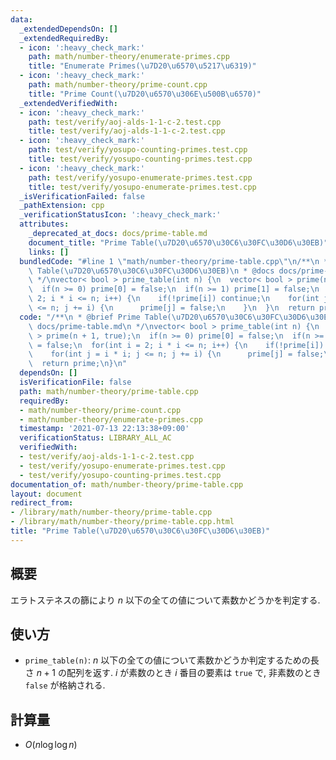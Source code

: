 ```yaml
---
data:
  _extendedDependsOn: []
  _extendedRequiredBy:
  - icon: ':heavy_check_mark:'
    path: math/number-theory/enumerate-primes.cpp
    title: "Enumerate Primes(\u7D20\u6570\u5217\u6319)"
  - icon: ':heavy_check_mark:'
    path: math/number-theory/prime-count.cpp
    title: "Prime Count(\u7D20\u6570\u306E\u500B\u6570)"
  _extendedVerifiedWith:
  - icon: ':heavy_check_mark:'
    path: test/verify/aoj-alds-1-1-c-2.test.cpp
    title: test/verify/aoj-alds-1-1-c-2.test.cpp
  - icon: ':heavy_check_mark:'
    path: test/verify/yosupo-counting-primes.test.cpp
    title: test/verify/yosupo-counting-primes.test.cpp
  - icon: ':heavy_check_mark:'
    path: test/verify/yosupo-enumerate-primes.test.cpp
    title: test/verify/yosupo-enumerate-primes.test.cpp
  _isVerificationFailed: false
  _pathExtension: cpp
  _verificationStatusIcon: ':heavy_check_mark:'
  attributes:
    _deprecated_at_docs: docs/prime-table.md
    document_title: "Prime Table(\u7D20\u6570\u30C6\u30FC\u30D6\u30EB)"
    links: []
  bundledCode: "#line 1 \"math/number-theory/prime-table.cpp\"\n/**\n * @brief Prime\
    \ Table(\u7D20\u6570\u30C6\u30FC\u30D6\u30EB)\n * @docs docs/prime-table.md\n\
    \ */\nvector< bool > prime_table(int n) {\n  vector< bool > prime(n + 1, true);\n\
    \  if(n >= 0) prime[0] = false;\n  if(n >= 1) prime[1] = false;\n  for(int i =\
    \ 2; i * i <= n; i++) {\n    if(!prime[i]) continue;\n    for(int j = i * i; j\
    \ <= n; j += i) {\n      prime[j] = false;\n    }\n  }\n  return prime;\n}\n"
  code: "/**\n * @brief Prime Table(\u7D20\u6570\u30C6\u30FC\u30D6\u30EB)\n * @docs\
    \ docs/prime-table.md\n */\nvector< bool > prime_table(int n) {\n  vector< bool\
    \ > prime(n + 1, true);\n  if(n >= 0) prime[0] = false;\n  if(n >= 1) prime[1]\
    \ = false;\n  for(int i = 2; i * i <= n; i++) {\n    if(!prime[i]) continue;\n\
    \    for(int j = i * i; j <= n; j += i) {\n      prime[j] = false;\n    }\n  }\n\
    \  return prime;\n}\n"
  dependsOn: []
  isVerificationFile: false
  path: math/number-theory/prime-table.cpp
  requiredBy:
  - math/number-theory/prime-count.cpp
  - math/number-theory/enumerate-primes.cpp
  timestamp: '2021-07-13 22:13:38+09:00'
  verificationStatus: LIBRARY_ALL_AC
  verifiedWith:
  - test/verify/aoj-alds-1-1-c-2.test.cpp
  - test/verify/yosupo-enumerate-primes.test.cpp
  - test/verify/yosupo-counting-primes.test.cpp
documentation_of: math/number-theory/prime-table.cpp
layout: document
redirect_from:
- /library/math/number-theory/prime-table.cpp
- /library/math/number-theory/prime-table.cpp.html
title: "Prime Table(\u7D20\u6570\u30C6\u30FC\u30D6\u30EB)"
---
```

## 概要

エラトステネスの篩により $n$ 以下の全ての値について素数かどうかを判定する.

## 使い方

* `prime_table(n)`: $n$ 以下の全ての値について素数かどうか判定するための長さ $n + 1$ の配列を返す. $i$ が素数のとき $i$ 番目の要素は `true` で, 非素数のとき `false` が格納される.

## 計算量

* $O(n \log \log n)$
